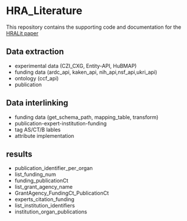 # HRA_Literature

This repository contains the supporting code and documentation for the [HRALit paper](https://docs.google.com/document/d/1KS1D_apP-Zj24RW4D0YmkGRqiNBNu_xfOgX1kXPOgwo/edit#heading=h.56nwsfxk6v55)

## Data extraction
* experimental data (CZI_CXG, Entity-API, HuBMAP)
* funding data (ardc_api, kaken_api, nih_api,nsf_api,ukri_api)
* ontology (ccf_api)
* publication

## Data interlinking
* funding data (get_schema_path, mapping_table, transform)
* publication-expert-institution-funding
* tag AS/CT/B lables
* attribute implementation

## results 
* publication_identifier_per_organ
* list_funding_num
* funding_publicationCt
* list_grant_agency_name
* GrantAgency_FundingCt_PublicationCt
* experts_citation_funding
* list_institution_identifiers
* institution_organ_publications
        
    
